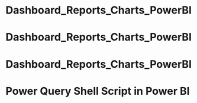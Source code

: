 # Dashboard_Reports_Charts_PowerBI
# Dashboard_Reports_Charts_PowerBI
# Dashboard_Reports_Charts_PowerBI
# Power Query Shell Script  in Power BI

